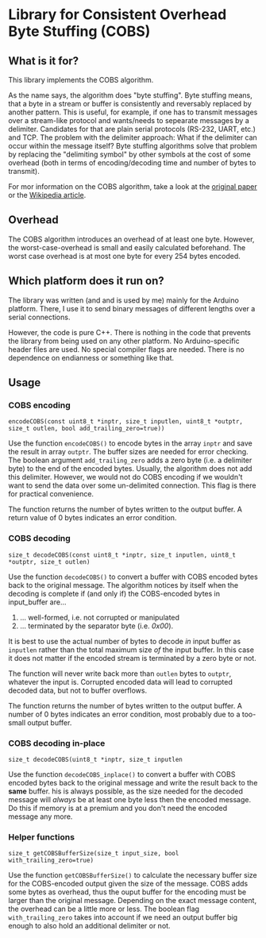 # Library for Consistent Overhead Byte Stuffing (COBS)

## What is it for?

This library implements the COBS algorithm.

As the name says, the algorithm does "byte stuffing". Byte stuffing means, that a byte in a stream or buffer is consistently and reversably replaced by another pattern. This is useful, for example, if one has to transmit messages over a stream-like protocol and wants/needs to sepearate messages by a delimiter. Candidates for that are plain serial protocols (RS-232, UART, etc.) and TCP. The problem with the delimiter approach: What if the delimiter can occur within the message itself? Byte stuffing algorithms solve that problem by replacing the "delimiting symbol" by other symbols at the cost of some overhead (both in terms of encoding/decoding time and number of bytes to transmit).

For mor information on the COBS algorithm, take a look at the [original paper](http://www.stuartcheshire.org/papers/COBSforToN.pdf) or the [Wikipedia article](https://en.wikipedia.org/wiki/Consistent_Overhead_Byte_Stuffing).

## Overhead

The COBS algorithm introduces an overhead of at least one byte. However, the worst-case-overhead is small and easily calculated beforehand. The worst case overhead is at most one byte for every 254 bytes encoded.

## Which platform does it run on?

The library was written (and and is used by me) mainly for the Arduino platform. There, I use it to send binary messages of different lengths over a serial connections.

However, the code is pure C++. There is nothing in the code that prevents the library from being used on any other platform. No Arduino-specific header files are used. No special compiler flags are needed. There is no dependence on endianness or something like that.

## Usage

### COBS encoding

`encodeCOBS(const uint8_t *inptr, size_t inputlen, uint8_t *outptr, size_t outlen, bool add_trailing_zero=true))` 

Use the function `encodeCOBS()` to encode bytes in the array `inptr` and save the result in array `outptr`. The buffer sizes are needed for error checking. The boolean argument `add_trailing_zero` adds a zero byte (i.e. a delimiter byte) to the end of the encoded bytes. Usually, the algorithm does not add this delimiter. However, we would not do COBS encoding if we wouldn't want to send the data over some un-delimited connection. This flag is there for practical convenience.

The function returns the number of bytes written to the output buffer. A return value of 0 bytes indicates an error condition.

### COBS decoding

`size_t decodeCOBS(const uint8_t *inptr, size_t inputlen, uint8_t *outptr, size_t outlen)`

Use the function `decodeCOBS()` to convert a buffer with COBS encoded bytes back to the original message. The algorithm notices by itself when the decoding is complete if (and only if) the COBS-encoded bytes in input_buffer are...

1. ... well-formed, i.e. not corrupted or manipulated
1. ... terminated by the separator byte (i.e. *0x00*).

It is best to use the actual number of bytes to decode *in* input buffer as `inputlen` rather than the total maximum size *of* the input buffer. In this case it does not matter if the encoded stream is terminated by a zero byte or not.

The function will never write back more than `outlen` bytes to `outptr`, whatever the input is. Corrupted encoded data will lead to corrupted decoded data, but not to buffer overflows.

The function returns the number of bytes written to the output buffer. A number of 0 bytes indicates an error condition, most probably due to a too-small output buffer.

### COBS decoding in-place

`size_t decodeCOBS(uint8_t *inptr, size_t inputlen`

Use the function `decodeCOBS_inplace()` to convert a buffer with COBS encoded bytes back to the original message and write the result back to the **same** buffer. his is always possible, as the size needed for the decoded message will *always* be at least one byte less then the encoded message. Do this if memory is at a premium and you don't need the encoded message any more.

### Helper functions

`size_t getCOBSBufferSize(size_t input_size, bool with_trailing_zero=true)`

Use the function `getCOBSBufferSize()` to calculate the necessary buffer size for the COBS-encoded output given the size of the message. COBS adds some bytes as overhead, thus the ouput buffer for the encoding must be larger than the original message. Depending on the exact message content, the overhead can be a little more or less. The boolean flag `with_trailing_zero` takes into account if we need an output buffer big enough to also hold an additional delimiter or not.

